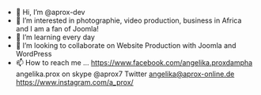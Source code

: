 - 👋 Hi, I’m @aprox-dev
- 👀 I’m interested in photographie, video production, business in Africa and I am a fan of Joomla! 
- 🌱 I’m learning every day
- 💞️ I’m looking to collaborate on Website Production with Joomla and WordPress
- 📫 How to reach me ...
https://www.facebook.com/angelika.proxdampha 
angelika.prox on skype 
@aprox7 Twitter
angelika@aprox-online.de
https://www.instagram.com/a_prox/

<!---
aprox-dev/aprox-dev is a ✨ special ✨ repository because its `README.md` (this file) appears on your GitHub profile.
You can click the Preview link to take a look at your changes.
--->
